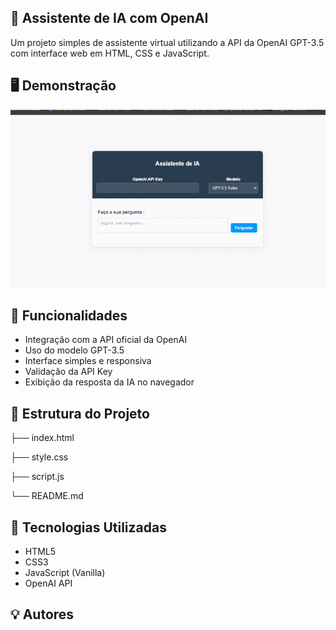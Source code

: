 ## 🤖 Assistente de IA com OpenAI

Um projeto simples de assistente virtual utilizando a API da OpenAI GPT-3.5 com interface web em HTML, CSS e JavaScript.

## 🖥️ Demonstração

![Demostração do projeto](demo.gif)

## 🚀 Funcionalidades

- Integração com a API oficial da OpenAI
- Uso do modelo GPT-3.5
- Interface simples e responsiva
- Validação da API Key
- Exibição da resposta da IA no navegador

## 📁 Estrutura do Projeto

├── index.html 

├── style.css 

├── script.js 

└── README.md 

## 🧠 Tecnologias Utilizadas
- HTML5
- CSS3
- JavaScript (Vanilla)
- OpenAI API

## 💡 Autores
